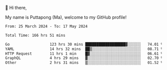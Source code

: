 👋 Hi there,

My name is Puttapong (Ma), welcome to my GitHub profile!

<!--START_SECTION:waka-->

```txt
From: 25 March 2024 - To: 17 May 2024

Total Time: 166 hrs 51 mins

Go                  123 hrs 30 mins ██████████████████▓░░░░░░   74.01 %
YAML                14 hrs 32 mins  ██▒░░░░░░░░░░░░░░░░░░░░░░   08.71 %
HTTP Request        11 hrs 1 min    █▓░░░░░░░░░░░░░░░░░░░░░░░   06.61 %
GraphQL             4 hrs 29 mins   ▓░░░░░░░░░░░░░░░░░░░░░░░░   02.70 %
Other               2 hrs 31 mins   ▒░░░░░░░░░░░░░░░░░░░░░░░░   01.52 %
```

<!--END_SECTION:waka-->
